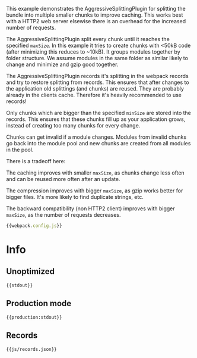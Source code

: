 This example demonstrates the AggressiveSplittingPlugin for splitting the bundle into multiple smaller chunks to improve caching. This works best with a HTTP2 web server elsewise there is an overhead for the increased number of requests.

The AggressiveSplittingPlugin split every chunk until it reaches the specified `maxSize`. In this example it tries to create chunks with <50kB code (after minimizing this reduces to ~10kB). It groups modules together by folder structure. We assume modules in the same folder as similar likely to change and minimize and gzip good together.

The AggressiveSplittingPlugin records it's splitting in the webpack records and try to restore splitting from records. This ensures that after changes to the application old splittings (and chunks) are reused. They are probably already in the clients cache. Therefore it's heavily recommended to use records!

Only chunks which are bigger than the specified `minSize` are stored into the records. This ensures that these chunks fill up as your application grows, instead of creating too many chunks for every change.

Chunks can get invalid if a module changes. Modules from invalid chunks go back into the module pool and new chunks are created from all modules in the pool.

There is a tradeoff here:

The caching improves with smaller `maxSize`, as chunks change less often and can be reused more often after an update.

The compression improves with bigger `maxSize`, as gzip works better for bigger files. It's more likely to find duplicate strings, etc.

The backward compatibility (non HTTP2 client) improves with bigger `maxSize`, as the number of requests decreases.

``` js
{{webpack.config.js}}
```

# Info

## Unoptimized

```
{{stdout}}
```

## Production mode

```
{{production:stdout}}
```

## Records

```
{{js/records.json}}
```
